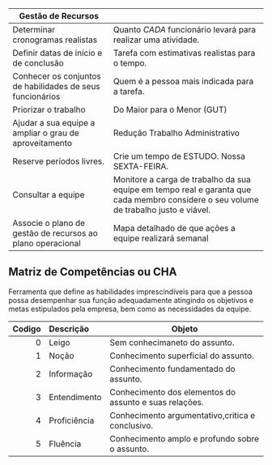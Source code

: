 
| Gestão de Recursos                                         |                                                                                                                                       |
| ---------------------------------------------------------- | ------------------------------------------------------------------------------------------------------------------------------------- |
| Determinar cronogramas realistas                           | Quanto *CADA* funcionário levará para realizar uma atividade.                                                                         |
| Definir datas de início e de conclusão                     | Tarefa com estimativas realistas para o tempo.                                                                                        |
| Conhecer os conjuntos de habilidades de seus funcionários  | Quem é a pessoa mais indicada para a tarefa.                                                                                          |
| Priorizar o trabalho                                       | Do Maior para o Menor (GUT)                                                                                                           |
| Ajudar a sua equipe a ampliar o grau de aproveitamento     | Redução Trabalho Administrativo                                                                                                       |
| Reserve períodos livres.                                   | Crie um tempo de ESTUDO. Nossa SEXTA-FEIRA.                                                                                           |
| Consultar a equipe                                         | Monitore a carga de trabalho da sua equipe em tempo real e garanta que cada membro considere o seu volume de trabalho justo e viável. |
| Associe o plano de gestão de recursos ao plano operacional | Mapa detalhado de que ações a equipe realizará semanal                                                                                |

## Matriz de Competências ou CHA
Ferramenta que define as habilidades imprescindíveis para que a pessoa possa desempenhar sua função adequadamente atingindo os objetivos e metas estipulados pela empresa, bem como as necessidades da equipe.

| Codigo | Descrição    | Objeto                                                 |
| -----: | :----------- | ------------------------------------------------------ |
|      0 | Leigo        | Sem conhecimaneto do assunto.                          |
|      1 | Noção        | Conhecimento superficial do assunto.                   |
|      2 | Informação   | Conhecimento fundamentado do assunto.                  |
|      3 | Entendimento | Conhecimento dos elementos do assunto e suas relações. |
|      4 | Proficiência | Conhecimento argumentativo,critica e conclusivo.       |
|      5 | Fluência     | Conhecimento amplo e profundo sobre o assunto.         |
